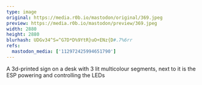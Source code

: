 ```yaml
---
type: image
original: https://media.r0b.io/mastodon/original/369.jpeg
preview: https://media.r0b.io/mastodon/preview/369.jpeg
width: 2880
height: 2880
blurhash: UDGv34^S=^G7D*D%9YtR}uO+ENz{D#.7%6rr
refs:
  mastodon_media: ['112972425994651790']
---
```


A 3d-printed sign on a desk with 3 lit multicolour segments, next to it is the ESP powering and controlling the LEDs
